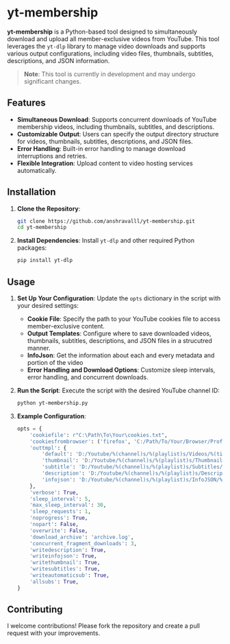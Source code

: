 # yt-membership

**yt-membership** is a Python-based tool designed to simultaneously download and upload all member-exclusive videos from YouTube. This tool leverages the `yt-dlp` library to manage video downloads and supports various output configurations, including video files, thumbnails, subtitles, descriptions, and JSON information.

> **Note**: This tool is currently in development and may undergo significant changes.

## Features

- **Simultaneous Download**: Supports concurrent downloads of YouTube membership videos, including thumbnails, subtitles, and descriptions.
- **Customizable Output**: Users can specify the output directory structure for videos, thumbnails, subtitles, descriptions, and JSON files.
- **Error Handling**: Built-in error handling to manage download interruptions and retries.
- **Flexible Integration**: Upload content to video hosting services automatically.

## Installation

1. **Clone the Repository**:
   ```bash
   git clone https://github.com/anshravalll/yt-membership.git
   cd yt-membership
   ```

2. **Install Dependencies**:
   Install `yt-dlp` and other required Python packages:
   ```bash
   pip install yt-dlp
   ```

## Usage

1. **Set Up Your Configuration**:
   Update the `opts` dictionary in the script with your desired settings:
   - **Cookie File**: Specify the path to your YouTube cookies file to access member-exclusive content.
   - **Output Templates**: Configure where to save downloaded videos, thumbnails, subtitles, descriptions, and JSON files in a strucutred manner.
   - **InfoJson**: Get the information about each and every metadata and portion of the video
   - **Error Handling and Download Options**: Customize sleep intervals, error handling, and concurrent downloads.

2. **Run the Script**:
   Execute the script with the desired YouTube channel ID:
   ```bash
   python yt-membership.py
   ```

3. **Example Configuration**:
   ```python
   opts = {
       'cookiefile': r"C:\Path\To\Your\cookies.txt",
       'cookiesfrombrowser': ('firefox', 'C:/Path/To/Your/Browser/Profile'),
       'outtmpl': {
           'default': 'D:/Youtube/%(channel)s/%(playlist)s/Videos/%(title)s.%(ext)s',
           'thumbnail': 'D:/Youtube/%(channel)s/%(playlist)s/Thumbnails/%(title)s.%(ext)s',
           'subtitle': 'D:/Youtube/%(channel)s/%(playlist)s/Subtitles/%(title)s.%(ext)s',
           'description': 'D:/Youtube/%(channel)s/%(playlist)s/Description/%(title)s.%(ext)s',
           'infojson': 'D:/Youtube/%(channel)s/%(playlist)s/InfoJSON/%(title)s.%(ext)s',
       },
       'verbose': True,
       'sleep_interval': 5,
       'max_sleep_interval': 30,
       'sleep_requests': 1,
       'noprogress': True,
       'nopart': False,
       'overwrite': False,
       'download_archive': 'archive.log',
       'concurrent_fragment_downloads': 3,
       'writedescription': True,
       'writeinfojson': True,
       'writethumbnail': True,
       'writesubtitles': True,
       'writeautomaticsub': True,
       'allsubs': True,
   }
   ```

## Contributing

I welcome contributions! Please fork the repository and create a pull request with your improvements.




